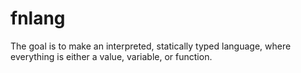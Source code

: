 # fnlang

The goal is to make an interpreted, statically typed language, where everything is either a value, variable, or function.
